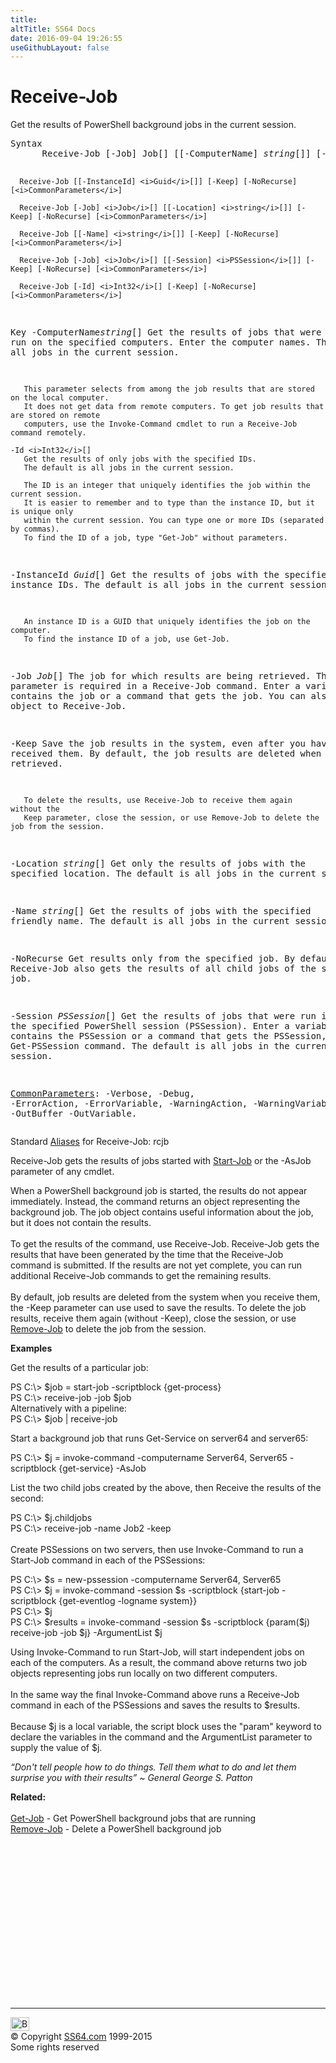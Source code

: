 ```yaml
---
title:
altTitle: SS64 Docs
date: 2016-09-04 19:26:55
useGithubLayout: false
---
```

<!-- #BeginLibraryItem "/Library/head_ps.lbi" --><!-- #EndLibraryItem --><h1>Receive-Job</h1> 
<p>Get the results of  PowerShell background jobs in the current session.</p>
<pre>Syntax
      Receive-Job [-Job] Job[] [[-ComputerName] <i>string</i>[]] [-Keep] [-NoRecurse] [<i>CommonParameters</i>]

      Receive-Job [[-InstanceId] <i>Guid</i>[]] [-Keep] [-NoRecurse] [<i>CommonParameters</i>]

      Receive-Job [-Job] <i>Job</i>[] [[-Location] <i>string</i>[]] [-Keep] [-NoRecurse] [<i>CommonParameters</i>]

      Receive-Job [[-Name] <i>string</i>[]] [-Keep] [-NoRecurse] [<i>CommonParameters</i>]

      Receive-Job [-Job] <i>Job</i>[] [[-Session] <i>PSSession</i>[]] [-Keep] [-NoRecurse] [<i>CommonParameters</i>]

      Receive-Job [-Id] <i>Int32</i>[] [-Keep] [-NoRecurse] [<i>CommonParameters</i>]

Key
   -ComputerName<i>string</i>[]
       Get the results of jobs that were run on the specified computers.
       Enter the computer names. The default is all jobs in the current session.

       This parameter selects from among the job results that are stored on the local computer.
       It does not get data from remote computers. To get job results that are stored on remote
       computers, use the Invoke-Command cmdlet to run a Receive-Job command remotely.

    -Id <i>Int32</i>[]
       Get the results of only jobs with the specified IDs.
       The default is all jobs in the current session.

       The ID is an integer that uniquely identifies the job within the current session.
       It is easier to remember and to type than the instance ID, but it is unique only
       within the current session. You can type one or more IDs (separated by commas).
       To find the ID of a job, type "Get-Job" without parameters.

   -InstanceId <i>Guid</i>[]
       Get the results of jobs with the specified instance IDs.
       The default is all jobs in the current session.

       An instance ID is a GUID that uniquely identifies the job on the computer.
       To find the instance ID of a job, use Get-Job.

   -Job <i>Job</i>[]
       The job for which results are being retrieved.
       This parameter is required in a Receive-Job command.
       Enter a variable that contains the job or a command that gets the job.
       You can also pipe a job object to Receive-Job.

   -Keep
       Save the job results in the system, even after you have received them.
       By default, the job results are deleted when they are retrieved. 

       To delete the results, use Receive-Job to receive them again without the
       Keep parameter, close the session, or use Remove-Job to delete the job from the session.

   -Location <i>string</i>[]
       Get only the results of jobs with the specified location.
       The default is all jobs in the current session.

   -Name <i>string</i>[]
       Get the results of jobs with the specified friendly name.
       The default is all jobs in the current session.

   -NoRecurse
       Get results only from the specified job.
       By default, Receive-Job also gets the results of all child jobs of the specified job.

   -Session <i>PSSession</i>[]
       Get the results of jobs that were run in the specified PowerShell session (PSSession).
       Enter a variable that contains the PSSession or a command that gets the PSSession,
       such as a Get-PSSession command.
       The default is all jobs in the current session.

   <a href="common.html">CommonParameters</a>:
       -Verbose, -Debug, -ErrorAction, -ErrorVariable, -WarningAction, -WarningVariable,
       -OutBuffer -OutVariable.</pre>
<p> Standard <a href="get-alias.html">Aliases</a> for Receive-Job:<span class="code"> rcjb</span></p>
<p>Receive-Job  gets the results of jobs started with <a href="start-job.html">Start-Job</a> or the -AsJob parameter of any cmdlet.</p>
<p> When  a PowerShell background job is started, the results do not appear immediately. Instead, the command returns an object representing the background job. The job object contains useful information about the job, but it does not contain the results.<br>
<br>To get the results of the command, use  <span class="code">Receive-Job</span>. Receive-Job gets the results that have been generated by the time that the Receive-Job command is submitted. If the results are not yet complete, you can run additional Receive-Job commands to get the remaining results. <br>
<br>By default, job results are deleted from the system when you receive them, the <span class="code">-Keep</span> parameter can use used to save the results. To delete the job results, receive them again (without <span class="code">-Keep</span>), close the session, or use  <a href="remove-job.html">Remove-Job</a>  to delete the job from the session.</p>
<p><b>Examples</b></p>
<p>Get  the results of a particular job:</p>
<p><span class="code">PS C:\&gt; $job = start-job -scriptblock {get-process}<br>
PS C:\&gt; receive-job -job $job<br>
</span>Alternatively with a pipeline: <span class="code"><br>
PS C:\&gt; $job | receive-job</span></p>
<p>Start a background job that runs Get-Service  on server64 and server65:</p>
<p><span class="code">PS C:\&gt; $j = invoke-command -computername Server64, Server65 -scriptblock {get-service} -AsJob</span></p>
<p>List the two child jobs created by the above, then Receive the results of the second:</p>
<p><span class="code">PS C:\&gt; $j.childjobs</span><br>
<span class="code">PS C:\&gt; receive-job -name Job2 -keep</span><br>
<br>Create PSSessions on two servers, then use  Invoke-Command  to run a Start-Job command in each of the PSSessions:</p>
<p class="code">PS C:\&gt; $s = new-pssession -computername Server64, Server65<br>
PS C:\&gt; $j = invoke-command -session $s -scriptblock {start-job -scriptblock {get-eventlog -logname system}}<br>
PS C:\&gt; $j<br>
PS C:\&gt; $results = invoke-command -session $s -scriptblock {param($j) receive-job -job $j} -ArgumentList $j</p>
<p>Using Invoke-Command to run  Start-Job, will start independent jobs on each of the  computers. As a result, the command above returns two job objects representing  jobs 
run locally on two different computers.<br>
<br>In the same way the final Invoke-Command above  runs a Receive-Job command in each of the PSSessions  and saves the results to $results.<br>
<br>Because $j is a local variable, the script block uses the "param" keyword to declare the variables in the command and the ArgumentList parameter to supply the value of $j.</p>
<p class="quote"><i>“Don't tell people how to do things. Tell them what to do and let them surprise you with their results” ~  General George S. Patton</i>
</p><p><b>Related:</b><br><br>
<a href="get-job.html">Get-Job</a> - Get PowerShell background jobs that are running<br> 
<a href="remove-job.html">Remove-Job</a> - Delete a PowerShell background job
<!-- #BeginLibraryItem "/Library/foot_ps.lbi" --></p><p><script async="" src="//pagead2.googlesyndication.com/pagead/js/adsbygoogle.js"></script>
<!-- PowerShell300 -->
<ins class="adsbygoogle" style="display:inline-block;width:300px;height:250px" data-ad-client="ca-pub-6140977852749469" data-ad-slot="6253539900"></ins>
<script>
(adsbygoogle = window.adsbygoogle || []).push({});
</script></p>
<hr>
<div id="bl" class="footer"><a href="#"><img src="../images/top.png" width="30" height="22" alt="Back to the Top"></a></div>
<div id="br" class="footer, tagline">© Copyright <a href="http://ss64.com/">SS64.com</a> 1999-2015<br>
Some rights reserved</div><!-- #EndLibraryItem -->

